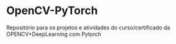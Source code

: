 # OpenCV-PyTorch
Repositório para os projetos e atividades do curso/certificado da OPENCV+DeepLearning com Pytorch
